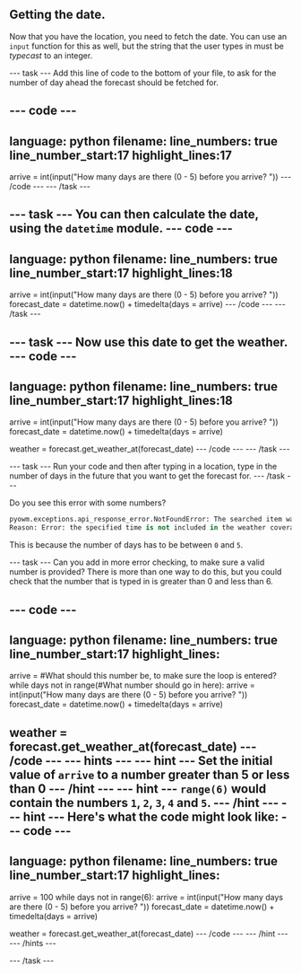 ## Getting the date.

Now that you have the location, you need to fetch the date. You can use an `input` function for this as well, but the string that the user types in must be *typecast* to an integer.

--- task ---
Add this line of code to the bottom of your file, to ask for the number of day ahead the forecast should be fetched for.

--- code ---
---
language: python
filename: 
line_numbers: true
line_number_start:17 
highlight_lines:17
---
arrive = int(input("How many days are there (0 - 5) before you arrive? "))
--- /code ---
--- /task ---

--- task ---
You can then calculate the date, using the `datetime` module.
--- code ---
---
language: python
filename: 
line_numbers: true
line_number_start:17 
highlight_lines:18
---
arrive = int(input("How many days are there (0 - 5) before you arrive? "))
forecast_date = datetime.now() + timedelta(days = arrive)
--- /code ---
--- /task ---

--- task ---
Now use this date to get the weather.
--- code ---
---
language: python
filename: 
line_numbers: true
line_number_start:17 
highlight_lines:18
---
arrive = int(input("How many days are there (0 - 5) before you arrive? "))
forecast_date = datetime.now() + timedelta(days = arrive)

weather = forecast.get_weather_at(forecast_date)
--- /code ---
--- /task ---

--- task ---
Run your code and then after typing in a location, type in the number of days in the future that you want to get the forecast for.
--- /task ---

Do you see this error with some numbers?

```python
pyowm.exceptions.api_response_error.NotFoundError: The searched item was not found.
Reason: Error: the specified time is not included in the weather coverage range
```

This is because the number of days has to be between `0` and `5`.

--- task ---
Can you add in more error checking, to make sure a valid number is provided? There is more than one way to do this, but you could check that the number that is typed in is greater than 0 and less than 6.

--- code ---
---
language: python
filename: 
line_numbers: true
line_number_start:17 
highlight_lines:
---
arrive = #What should this number be, to make sure the loop is entered?
while days not in range(#What number should go in here):
    arrive = int(input("How many days are there (0 - 5) before you arrive? "))
    forecast_date = datetime.now() + timedelta(days = arrive)

weather = forecast.get_weather_at(forecast_date)
--- /code ---
--- hints --- --- hint ---
Set the initial value of `arrive` to a number greater than 5 or less than 0
--- /hint --- --- hint ---
`range(6)` would contain the numbers `1`, `2`, `3`, `4` and `5`.
--- /hint --- --- hint ---
Here's what the code might look like:
--- code ---
---
language: python
filename: 
line_numbers: true
line_number_start:17 
highlight_lines:
---
arrive = 100
while days not in range(6):
    arrive = int(input("How many days are there (0 - 5) before you arrive? "))
    forecast_date = datetime.now() + timedelta(days = arrive)

weather = forecast.get_weather_at(forecast_date)
--- /code ---
--- /hint --- --- /hints ---

--- /task ---
